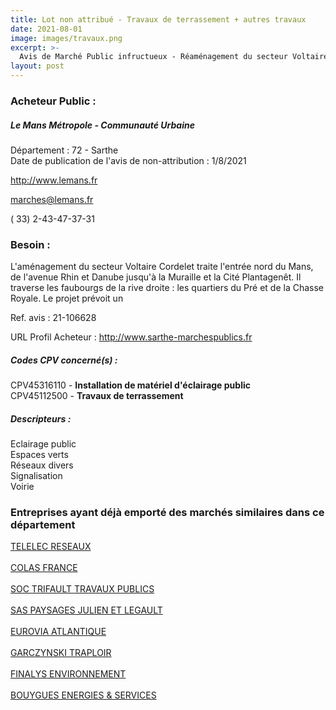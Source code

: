 ```yaml
---
title: Lot non attribué - Travaux de terrassement + autres travaux
date: 2021-08-01
image: images/travaux.png
excerpt: >-
  Avis de Marché Public infructueux - Réaménagement du secteur Voltaire Cordelet au Mans
layout: post
---
```


### Acheteur Public :
##### Le Mans Métropole - Communauté Urbaine
Département : 72 - Sarthe<br/>
Date de publication de l'avis de non-attribution : 1/8/2021


http://www.lemans.fr

marches@lemans.fr

( 33) 2-43-47-37-31
### Besoin :

L'aménagement du secteur Voltaire Cordelet traite l'entrée nord du Mans, de l'avenue Rhin et Danube jusqu'à la Muraille et la Cité Plantagenêt. Il traverse les faubourgs de la rive droite : les quartiers du Pré et de la Chasse Royale. Le projet prévoit un

Ref. avis : 21-106628

URL Profil Acheteur : http://www.sarthe-marchespublics.fr

##### Codes CPV concerné(s) :
CPV45316110 - **Installation de matériel d'éclairage public** <br/>
CPV45112500 - **Travaux de terrassement** <br/>

##### Descripteurs :
Eclairage public <br/>
Espaces verts <br/>
Réseaux divers <br/>
Signalisation <br/>
Voirie <br/>

### Entreprises ayant déjà emporté des marchés similaires dans ce département
<a href="/entreprise-545/siren-311853857">TELELEC RESEAUX</a><br/><br/>
<a href="/entreprise-547/siren-329338883">COLAS FRANCE</a><br/><br/>
<a href="/entreprise-549/siren-341773117">SOC TRIFAULT TRAVAUX PUBLICS</a><br/><br/>
<a href="/entreprise-554/siren-392190864">SAS PAYSAGES JULIEN ET LEGAULT</a><br/><br/>
<a href="/entreprise-557/siren-412397234">EUROVIA ATLANTIQUE</a><br/><br/>
<a href="/entreprise-562/siren-443973128">GARCZYNSKI TRAPLOIR</a><br/><br/>
<a href="/entreprise-562/siren-448394130">FINALYS ENVIRONNEMENT</a><br/><br/>
<a href="/entreprise-574/siren-775664873">BOUYGUES ENERGIES & SERVICES</a><br/><br/>
